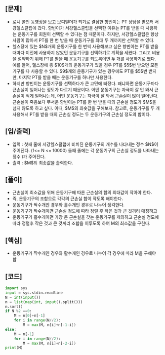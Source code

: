 <h2>[문제]</h2>

<ul>
    <li>로니 콜먼 동영상을 보고 보디빌더가 되기로 결심한 향빈이는 PT 상담을 받으러 서강헬스클럽에 갔다. 향빈이가 서강헬스클럽을 선택한 이유는 PT를 받을 때 사용하는 운동기구를 회원이 선택할 수 있다는 점 때문이다. 하지만, 서강헬스클럽은 항상 사람이 많아서 PT를 한 번 받을 때 운동기구를 최대 두 개까지만 선택할 수 있다.</li>
    <li>헬스장에 있는 $N$개의 운동기구를 한 번씩 사용해보고 싶은 향빈이는 PT를 받을 때마다 이전에 사용하지 않았던 운동기구를 선택하기로 계획을 세웠다. 그리고 비용을 절약하기 위해 PT를 받을 때 운동기구를 되도록이면 두 개를 사용하기로 했다. 예를 들어, 헬스장에 총 $10$개의 운동기구가 있을 경우 PT를 $5$번 받으면 모든 기구를 다 사용할 수 있다. $9$개의 운동기구가 있는 경우에도 PT를 $5$번 받지만, 마지막 PT를 받을 때는 운동기구를 하나만 사용한다.</li>
    <li>하지만 향빈이는 운동기구를 선택하다가 큰 고민에 빠졌다. 왜냐하면 운동기구마다 근손실이 일어나는 정도가 다르기 때문이다. 어떤 운동기구는 자극이 잘 안 와서 근손실이 적게 일어나는데, 어떤 운동기구는 자극이 잘 와서 근손실이 많이 일어난다. 근손실이 죽음보다 무서운 향빈이는 PT를 한 번 받을 때의 근손실 정도가 $M$을 넘지 않도록 하고 싶다. 이때, $M$의 최솟값을 구해보자. 참고로, 운동기구를 두 개 사용해서 PT를 받을 때의 근손실 정도는 두 운동기구의 근손실 정도의 합이다.</li>
</ul>

<h2>[입/출력]</h2>
<ul>
    <li>입력 : 첫째 줄에 서강헬스클럽에 비치된 운동기구의 개수를 나타내는 정수 $N$이 주어진다. (1<= N <= 10000)
둘째 줄에는 각 운동기구의 근손실 정도를 나타내는 정수 t가 주어진다. </li>
    <li>출력 : $M$의 최솟값을 출력한다.</li>
</ul>

<h2>[풀이]</h2>
<ul>
    <li>근손실이 최소값을 위해 운동기구에 따른 근손실의 합의 최대값이 작아야 한다.</li>
    <li>즉, 운동기구의 조합으로 각각의 근손실 합이 작도록 해야한다.</li>
    <li>운동기구가 짝수개인 경우와 홀수개인 경우로 나누어 생각한다.</li>
    <li>운동기구가 짝수개이면 근손실 정도에 따라 정렬 후 작은 것과 큰 것끼리 매칭하고</li>
    <li>운동기구가 홀수개이면 가장 큰 근손실을 갖는 운동기구를 제외하고 근손실 정도에 따라 정렬후 작은 것과 큰 것끼리 조합을 이루도록 하여 M의 최소값을 구한다.</li>
</ul>

<h2>[핵심]</h2>
<ul>
    <li>운동기구가 짝수개인 경우와 활수개인 경우로 나누어 각 경우에 따라 M을 구해야 함</li>
</ul>

<h2>[코드]</h2>

```python
import sys
input = sys.stdin.readline
N = int(input())
n = list(map(int, input().split()))
n.sort()
if N %2 ==0:
    M = n[0]+n[-1]
    for i in range(N//2):
        M = max(M, n[i]+n[-1-i])
else:
    M = n[-1]
    for i in range(N//2):
        M = max(M, n[i]+n[-2-i])
print(M)
```


